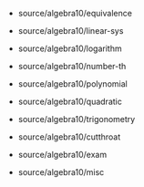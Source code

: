 * source/algebra10/equivalence
* source/algebra10/linear-sys
* source/algebra10/logarithm
* source/algebra10/number-th
* source/algebra10/polynomial
* source/algebra10/quadratic
* source/algebra10/trigonometry

* source/algebra10/cutthroat
* source/algebra10/exam
* source/algebra10/misc
